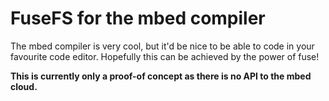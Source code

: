 FuseFS for the mbed compiler
============================
The mbed compiler is very cool, but it'd be nice to be able to code in your favourite code editor. Hopefully this can be achieved by the power of fuse!

**This is currently only a proof-of concept as there is no API to the mbed cloud.**
